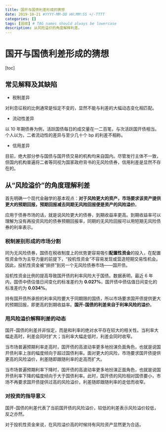 ```yaml
---
title: 国开与国债利差形成的猜想
date: 2019-10-21 #YYYY-MM-DD HH:MM:SS +/-TTTT
categories: []
tags: [固收] # TAG names should always be lowercase
description: 从风险溢价的角度解释利差。
---
```


# 国开与国债利差形成的猜想

[toc]

## 常见解释及其缺陷

* 税制差异

对利息征税的比例通常是恒定不变的，显然不能与利差的大幅动态变化相匹配。

* 流动性差异

以 10 年期债券为例，活跃国债每日的成交量在一二百笔，与次活跃国开债相当。个人以为，二者流动性的差异与至少几十个 bp 的利差不相称。

* 信用差异

目前，绝大部分参与国债与国开债交易的机构均来自国内。尽管发行主体不一致，但国内机构普遍将二者等同视为国家政府背书的无风险债券，信用利差是显然不存在的。

## 从“风险溢价”的角度理解利差

首先明确一个现代金融学的基本观点：**对于风险更大的资产，市场要求该资产提供更大的预期回报，预期回报减去同期无风险回报便是资产的风险溢价**。

应用于债券市场的话，就是说风险更大的债券，到期收益率更高。到期收益率可以理解为没有再投资风险的债券预期回报率，同期的无风险回报可以用短期无风险债券的利率表示。

### 税制差别形成的市场分割

同为无风险债券，国债在税收制度上的优势更容易吸引**配置性资金**的投入，在配置性资金作为主导力量的前提下，“投机性资金”不容易发现或营造短期交易性机会。因此，投机性资金被“排挤”到另一个无风险债券市场——国开债。

投机性资金比例的提高导致国开债的利率风险大于国债。数据表明，最近 6 年内，国债中债估值日间变化的标准差约为 **0.027%**，国开债中债估值日间变化的标准差约为 **0.034%**。

持有国开债所承担的利率风险要大于同期限的国债，所以市场要求国开债提供更大的预期回报，即更高的到期收益率。**国开-国债的利差来自于利率风险的溢价**。

### 用风险溢价解释利差的动态

国开-国债的利差并非恒定，而是和利率的绝对水平存在较大的相关性。当利率大幅走高时，利差会同时扩大；当利率大幅走低时，利差会同时收窄。

当市场普遍预期利率走高时，国开债的高波动率更多地扮演负面角色，也就是说国开债利率上涨的幅度倾向于超过国债利率。面对更大的风险，市场要求国开债提供更高的风险溢价，利差随即跟随利率的走高而扩大。

当市场普遍预期利率下降时，国开债的高波动率更多地扮演正面角色，也就是说国开债利率下降的幅度倾向于大于国债利率。此时，国开债的风险相对国债要小，市场不再要求国开债提供过高的风险溢价，利差随即跟随利率的走低而收窄。

### 对投资的指导意义

国开-国债的利差代表了当前国开债的风险溢价，较低的利差表示风险溢价较低，反之亦然。

对于投机性资金来说，在风险溢价高的时候持有风险资产显然更为合适。